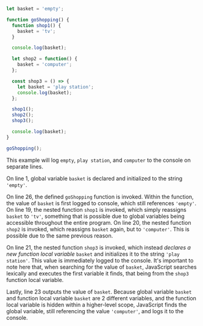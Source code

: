 ```js
let basket = 'empty';

function goShopping() {
  function shop1() {
    basket = 'tv';
  }

  console.log(basket);

  let shop2 = function() {
    basket = 'computer';
  };

  const shop3 = () => {
    let basket = 'play station';
    console.log(basket);
  };

  shop1();
  shop2();
  shop3();

  console.log(basket);
}

goShopping();  
```

This example will log `empty`, `play station`, and `computer` to the console on separate lines.

On line 1, global variable `basket` is declared and initialized to the string `'empty'`.

On line 26, the defined `goShopping` function is invoked. Within the function, the value of `basket` is first logged to console, which still references `'empty'`. On line 19, the nested function `shop1` is invoked, which simply reassigns `basket` to `'tv'`, something that is possible due to global variables being accessible throughout the entire program. On line 20, the nested function `shop2` is invoked, which reassigns `basket` again, but to `'computer'`. This is possible due to the same previous reason.

On line 21, the nested function `shop3` is invoked, which instead *declares a new function local variable* `basket` and initializes it to the string `'play station'`. This value is immediately logged to the console. It's important to note here that, when searching for the value of `basket`, JavaScript searches lexically and executes the first variable it finds, that being from the `shop3` function local variable.

Lastly, line 23 outputs the value of `basket`. Because global variable `basket` and function local variable `basket` are 2 different variables, and the function local variable is hidden within a higher-level scope, JavaScript finds the global variable, still referencing the value `'computer'`, and logs it to the console.